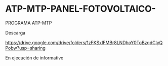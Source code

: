 # ATP-MTP-PANEL-FOTOVOLTAICO-

PROGRAMA ATP-MTP

Descarga

https://drive.google.com/drive/folders/1zFKSxIFMBr8LNDhoY0ToBzqdClyQPobw?usp=sharing

En ejecución de informativo
